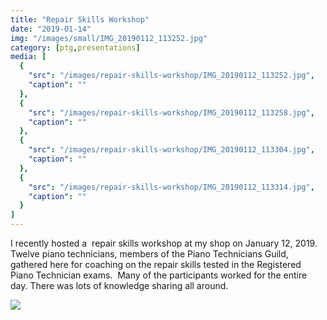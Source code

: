 ```yaml
---
title: "Repair Skills Workshop"
date: "2019-01-14"
img: "/images/small/IMG_20190112_113252.jpg"
category: [ptg,presentations]
media: [
  {
    "src": "/images/repair-skills-workshop/IMG_20190112_113252.jpg",
    "caption": ""
  },
  {
    "src": "/images/repair-skills-workshop/IMG_20190112_113258.jpg",
    "caption": ""
  },
  {
    "src": "/images/repair-skills-workshop/IMG_20190112_113304.jpg",
    "caption": ""
  },
  {
    "src": "/images/repair-skills-workshop/IMG_20190112_113314.jpg",
    "caption": ""
  }
]
---
```


I recently hosted a  repair skills workshop at my shop on January 12, 2019.  Twelve piano technicians, members of the Piano Technicians Guild, gathered here for coaching on the repair skills tested in the Registered Piano Technician exams.  Many of the participants worked for the entire day. There was lots of knowledge sharing all around.

![](/images/medium/repair-skills-workshop/IMG_20190112_113252.jpg)
